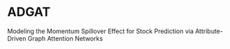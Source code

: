 # ADGAT
Modeling the Momentum Spillover Effect for Stock Prediction via Attribute-Driven Graph Attention Networks
